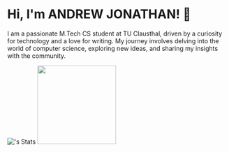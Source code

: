 # Hi, I'm ANDREW JONATHAN! 👋

I am a passionate M.Tech CS student at TU Clausthal, driven by a curiosity for technology and a love for writing. My journey involves delving into the world of computer science, exploring new ideas, and sharing my insights with the community.

![<andrew2k4>'s Stats](https://github-readme-stats.vercel.app/api?username=andrew2k4&theme=vue-dark&show_icons=true&hide_border=true&count_private=true)
<img height="180em" src="https://github-readme-stats.vercel.app/api/top-langs/?username=dtn1999&layout=compact&text_color=daf7dc&bg_color=151515&hide=css,html,php"/>
